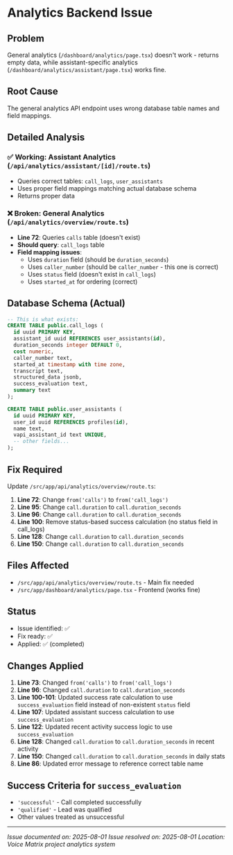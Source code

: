 # Analytics Backend Issue

## Problem
General analytics (`/dashboard/analytics/page.tsx`) doesn't work - returns empty data, while assistant-specific analytics (`/dashboard/analytics/assistant/page.tsx`) works fine.

## Root Cause
The general analytics API endpoint uses wrong database table names and field mappings.

## Detailed Analysis

### ✅ Working: Assistant Analytics (`/api/analytics/assistant/[id]/route.ts`)
- Queries correct tables: `call_logs`, `user_assistants`
- Uses proper field mappings matching actual database schema
- Returns proper data

### ❌ Broken: General Analytics (`/api/analytics/overview/route.ts`)
- **Line 72**: Queries `calls` table (doesn't exist)
- **Should query**: `call_logs` table
- **Field mapping issues**:
  - Uses `duration` field (should be `duration_seconds`)
  - Uses `caller_number` (should be `caller_number` - this one is correct)
  - Uses `status` field (doesn't exist in `call_logs`)
  - Uses `started_at` for ordering (correct)

## Database Schema (Actual)
```sql
-- This is what exists:
CREATE TABLE public.call_logs (
  id uuid PRIMARY KEY,
  assistant_id uuid REFERENCES user_assistants(id),
  duration_seconds integer DEFAULT 0,
  cost numeric,
  caller_number text,
  started_at timestamp with time zone,
  transcript text,
  structured_data jsonb,
  success_evaluation text,
  summary text
);

CREATE TABLE public.user_assistants (
  id uuid PRIMARY KEY,
  user_id uuid REFERENCES profiles(id),
  name text,
  vapi_assistant_id text UNIQUE,
  -- other fields...
);
```

## Fix Required
Update `/src/app/api/analytics/overview/route.ts`:

1. **Line 72**: Change `from('calls')` to `from('call_logs')`
2. **Line 95**: Change `call.duration` to `call.duration_seconds`  
3. **Line 96**: Change `call.duration` to `call.duration_seconds`
4. **Line 100**: Remove status-based success calculation (no status field in call_logs)
5. **Line 128**: Change `call.duration` to `call.duration_seconds`
6. **Line 150**: Change `call.duration` to `call.duration_seconds`

## Files Affected
- `/src/app/api/analytics/overview/route.ts` - Main fix needed
- `/src/app/dashboard/analytics/page.tsx` - Frontend (works fine)

## Status
- Issue identified: ✅
- Fix ready: ✅  
- Applied: ✅ (completed)

## Changes Applied
1. **Line 73**: Changed `from('calls')` to `from('call_logs')`
2. **Line 96**: Changed `call.duration` to `call.duration_seconds`
3. **Line 100-101**: Updated success rate calculation to use `success_evaluation` field instead of non-existent `status` field
4. **Line 107**: Updated assistant success calculation to use `success_evaluation`
5. **Line 122**: Updated recent activity success logic to use `success_evaluation`
6. **Line 128**: Changed `call.duration` to `call.duration_seconds` in recent activity
7. **Line 150**: Changed `call.duration` to `call.duration_seconds` in daily stats
8. **Line 86**: Updated error message to reference correct table name

## Success Criteria for `success_evaluation`
- `'successful'` - Call completed successfully
- `'qualified'` - Lead was qualified 
- Other values treated as unsuccessful

---
*Issue documented on: 2025-08-01*
*Issue resolved on: 2025-08-01*
*Location: Voice Matrix project analytics system*